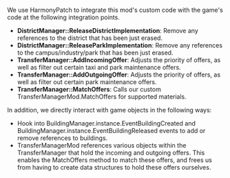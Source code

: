 We use HarmonyPatch to integrate this mod's custom code with the game's code at the following integration points.

- **DistrictManager::ReleaseDistrictImplementation**: Remove any references to the district that has been just erased.
- **DistrictManager::ReleaseParkImplementation**:  Remove any references to the campus/industry/park that has been just erased.
- **TransferManager::AddIncomingOffer**:  Adjusts the priority of offers, as well as filter out certain taxi and park maintenance offers.
- **TransferManager::AddOutgoingOffer**:  Adjusts the priority of offers, as well as filter out certain park maintenance offers.
- **TransferManager::MatchOffers**:  Calls our custom TransferManagerMod.MatchOffers for supported materials.

In addition, we directly interact with game objects in the following ways:

- Hook into BuildingManager.instance.EventBuildingCreated and BuildingManager.instance.EventBuildingReleased events to add or remove references to buildings.
- TransferManagerMod references various objects within the TransferManager that hold the incoming and outgoing offers.  This enables the MatchOffers method to match these offers, and frees us from having to create data structures to hold these offers ourselves.
